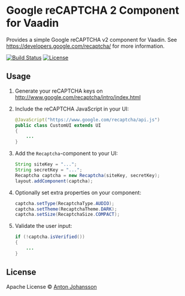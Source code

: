 # Google reCAPTCHA 2 Component for Vaadin

Provides a simple Google reCAPTCHA v2 component for Vaadin. See https://developers.google.com/recaptcha/ for more information.

[![Build Status](https://img.shields.io/travis/anton-johansson/vaadin-recaptcha/master.svg?style=flat-square)](https://travis-ci.org/anton-johansson/vaadin-recaptcha)
[![License](https://img.shields.io/github/license/anton-johansson/vaadin-recaptcha.svg?style=flat-square)](../master/LICENSE)

## Usage

1. Generate your reCAPTCHA keys on http://www.google.com/recaptcha/intro/index.html

2. Include the reCAPTCHA JavaScript in your UI:
	```java
	@JavaScript("https://www.google.com/recaptcha/api.js")
	public class CustomUI extends UI
	{
	    ...
	}
	```
    
3. Add the ```Recaptcha```-component to your UI:
	```java
	String siteKey = "...";
	String secretKey = "...";
	Recaptcha captcha = new Recaptcha(siteKey, secretKey);
	layout.addComponent(captcha);
	```
    
4. Optionally set extra properties on your component:
	```java
	captcha.setType(RecaptchaType.AUDIO);
	captcha.setTheme(RecaptchaTheme.DARK);
	captcha.setSize(RecaptchaSize.COMPACT);
	```
    
5. Validate the user input:
	```java
	if (!captcha.isVerified())
	{
	    ...
	}
    ```

## License

Apache License © [Anton Johansson](https://github.com/anton-johansson)
